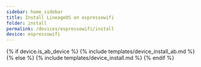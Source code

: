 ```yaml
---
sidebar: home_sidebar
title: Install LineageOS on espressowifi
folder: install
permalink: /devices/espressowifi/install
device: espressowifi
---
```

{% if device.is_ab_device %}
{% include templates/device_install_ab.md %}
{% else %}
{% include templates/device_install.md %}
{% endif %}
